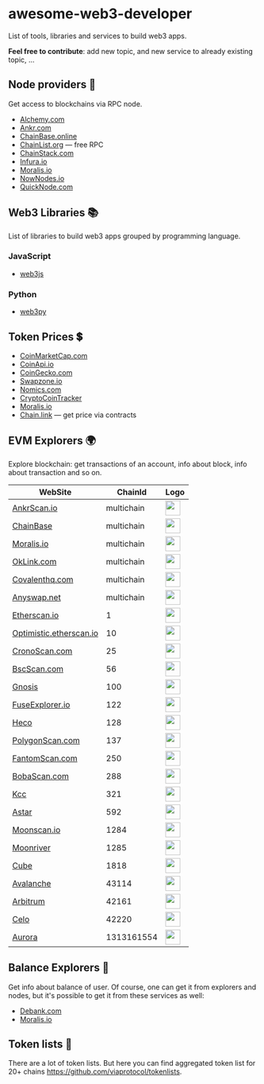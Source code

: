 # awesome-web3-developer
List of tools, libraries and services to build web3 apps. 

**Feel free to contribute**: add new topic, and new service to already existing topic, ...


## Node providers 🔗
Get access to blockchains via RPC node.

* [Alchemy.com](https://www.alchemy.com/supernode)
* [Ankr.com](https://www.ankr.com/rpc-service/) 
* [ChainBase.online](https://chainbase.online/chainRPCService)
* [ChainList.org](https://chainlist.org/) — free RPC
* [ChainStack.com](https://chainstack.com/protocols/)
* [Infura.io](https://www.infura.io/)
* [Moralis.io](https://moralis.io/)
* [NowNodes.io](https://nownodes.io/nodes)
* [QuickNode.com](https://www.quicknode.com/)

## Web3 Libraries 📚
List of libraries to build web3 apps grouped by programming language.

### JavaScript
* [web3js](https://web3js.readthedocs.io/en/v1.8.1/)


### Python
* [web3py](https://web3py.readthedocs.io/en/v5/)


## Token Prices 💲

* [CoinMarketCap.com](https://coinmarketcap.com/api/)
* [CoinApi.io](https://docs.coinapi.io/#exchange-rates)
* [CoinGecko.com](https://www.coingecko.com/en/api/documentation)
* [Swapzone.io](https://swapzone.io/partners/exchange-api)
* [Nomics.com](https://p.nomics.com/cryptocurrency-bitcoin-api)
* [CryptoCoinTracker](https://cryptocointracker.com/crypto-apis)
* [Moralis.io](https://docs.moralis.io/reference/gettokenprice)
* [Chain.link](https://data.chain.link/categories/crypto-usd?) — get price via contracts


## EVM Explorers 🌍
Explore blockchain: get transactions of an account, info about block, info about transaction and so on.

| WebSite     | ChainId      | Logo |
| ------------- | ------------- | ----------- |
| [AnkrScan.io](https://ankrscan.io/) | multichain | <img src="https://cryptologos.cc/logos/ankr-ankr-logo.png" width="30px" height="30px" >
| [ChainBase](https://docs.chainbase.online/r/web3-api-service/basic-api) | multichain | <img src="https://static.chainbase.online/logo_eba677d165.png" width="30px" height="30px" >
| [Moralis.io](https://moralis.io/evm-api/) | multichain | <img src="https://images.saasworthy.com/moralis_33564_logo_1632405096_wk10b.jpg" width="30px" height="30px" >
| [OkLink.com](https://www.oklink.com/docs/en/#overview) | multichain | <img src="https://media-exp1.licdn.com/dms/image/C560BAQGdQ4XhvJtTfg/company-logo_200_200/0/1617962453394?e=2147483647&v=beta&t=15DEo_-N3IRgChdtM-xIUk8vjJh9tL8sVxa8G8k79ck" width="30px" height="30px" >
| [Covalenthq.com](https://www.covalenthq.com/docs/api/#/0/Get%20transactions%20for%20address/USD/1) | multichain | <img src="https://res.cloudinary.com/crunchbase-production/image/upload/c_lpad,f_auto,q_auto:eco,dpr_1/siywpav2xzmfukum8jtc" width="30px" height="30px">
| [Anyswap.net](https://anyswap.net/) | multichain | <img src="https://avatars.githubusercontent.com/u/67252237?s=280&v=4" width="30px" height="30px">
| [Etherscan.io](https://docs.etherscan.io/) | 1 | <img src="https://etherscan.io/images/brandassets/etherscan-logo-circle.png" width="30px" height="30px">
| [Optimistic.etherscan.io](https://optimistic.etherscan.io/apis) | 10 | <img src="https://optimistic.etherscan.io/images/brandassets/optimism.svg" width="30px" height="30px">
| [CronoScan.com](https://cronoscan.com/apis) | 25 | <img src="https://cronoscan.com/images/brandassets/logo.jpg?v=22.11.2.0" width="30px" height="30px">
| [BscScan.com](https://docs.bscscan.com/) | 56 | <img src="https://bscscan.com/images/brandassets/BscScan-logo-circle.png" width="30px" height="30px">
| [Gnosis](https://blockscout.com/xdai/mainnet/api-docs) | 100 | <img src="https://raw.githubusercontent.com/trustwallet/assets/master/blockchains/ethereum/assets/0x6810e776880C02933D47DB1b9fc05908e5386b96/logo.png" width="30px" height="30px">
| [FuseExplorer.io](https://explorer.fuse.io/api-docs) | 122 | <img src="https://dashboard-assets.dappradar.com/document/11775/fusecash-dapp-defi-fuse-logo-166x166_dd00ddb906477d075db088a1326ae604.png" width="30px" height="30px">
| [Heco](https://www.hecoinfo.com/en-us/apis) | 128 | <img src="https://icoholder.com/files/img/90bf4dc5d881de1e94017b407b0ad8d0.jpeg" width="30px" height="30px">
| [PolygonScan.com](https://docs.polygonscan.com/) | 137 | <img src="https://external-preview.redd.it/5ZNlvpEyKspcruzm_-Q8woBNgCxTz07Qxxt4mchBMMY.jpg?auto=webp&s=8803a26833b7fcf7d0148389f9e5009bdb1792f6" width="30px" height="30px">
| [FantomScan.com](https://docs.ftmscan.com/) | 250 | <img src="https://avatars.githubusercontent.com/u/39045722?s=280&v=4" width="30px" height="30px">
| [BobaScan.com](https://bobascan.com/apis) | 288 | <img src="https://bobascan.com/images/logo-symbol.svg" width="30px" height="30px">
| [Kcc](https://scan.kcc.io/api-docs) | 321 | <img src="https://dailyhodl.com/wp-content/uploads/2021/07/KCC-Crypto-Livewire-Featured-Image-Template.jpg" width="30px" height="30px">
| [Astar](https://blockscout.com/astar/api-docs) | 592 | <img src="https://astar.network/images/brand-logo-mark.png" width="30px" height="30px">
| [Moonscan.io](https://moonscan.io/apis) | 1284 | <img src="https://moonbeam.moonscan.io/images/brandassets/logo.jpg?v=22.11.2.0" width="30px" height="30px">
| [Moonriver](https://moonriver.moonscan.io/apis) | 1285 | <img src="https://moonriver.moonscan.io/images/brandassets/logo.jpg?v=22.11.2.0" width="30px" height="30px">
| [Cube](https://www.cubescan.network/en-us/apis) | 1818 | <img src="https://s2.coinmarketcap.com/static/img/coins/200x200/20519.png" height="30px">
| [Avalanche](https://docs.snowtrace.io/) | 43114 | <img src="https://cryptologos.cc/logos/avalanche-avax-logo.svg?v=023" width="30px" height="30px">
| [Arbitrum](https://arbiscan.io/apis) | 42161 | <img src="https://miro.medium.com/max/1200/1*uDneNARNqdafkVxt5bxVuA.jpeg" width="30px" height="30px">
| [Celo](https://explorer.celo.org/mainnet/api-docs) | 42220 | <img src="https://styles.redditmedia.com/t5_i05sx/styles/communityIcon_86ltnuoxy9541.png" width="30px" height="30px">
| [Aurora](https://aurorascan.dev/apis) | 1313161554 | <img src="https://s2.coinmarketcap.com/static/img/coins/200x200/14803.png" width="30px" height="30px">


## Balance Explorers 💸
Get info about balance of user. Of course, one can get it from explorers and nodes, but it's possible to get it from these services as well:  

* [Debank.com](https://cloud.debank.com/#section-openapi)
* [Moralis.io](https://moralis.io/evm-api/)


## Token lists 📃
There are a lot of token lists. But here you can find aggregated token list for 20+ chains https://github.com/viaprotocol/tokenlists.
